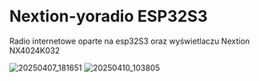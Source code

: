 # Nextion-yoradio ESP32S3

Radio internetowe oparte na esp32S3 oraz wyświetlaczu Nextion NX4024K032

![20250407_181651](https://github.com/user-attachments/assets/bf113f71-511a-4dd9-99e2-db6248836df8)
![20250410_103805](https://github.com/user-attachments/assets/2743f537-c380-493f-aae5-be3067fee9d2)
